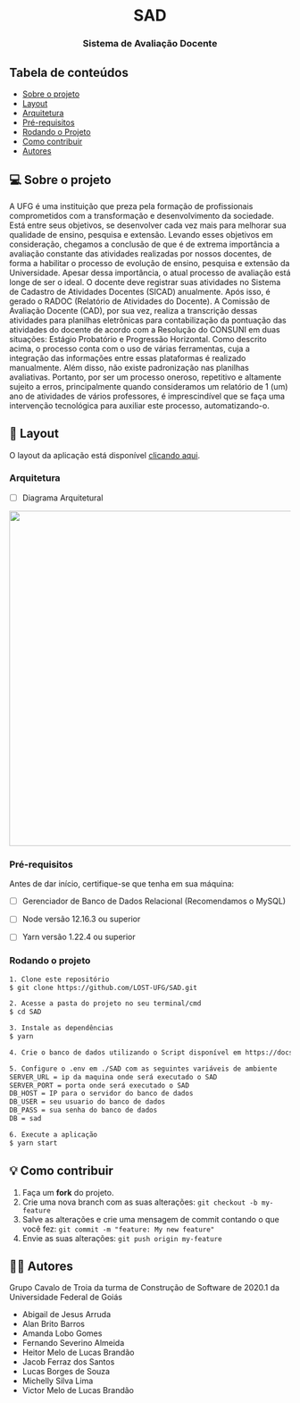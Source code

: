 <h1 align="center">SAD
</h1>
<h3 align="center">
Sistema de Avaliação Docente
</h3>

## Tabela de conteúdos

 * [Sobre o projeto](#-sobre-o-projeto)
 * [Layout](#-layout)
 * [Arquitetura](#arquitetura)
 * [Pré-requisitos](#pré-requisitos)
 * [Rodando o Projeto](#rodando-o-projeto)
 * [Como contribuir](#-como-contribuir)
 * [Autores](#-autores)

## 💻 Sobre o projeto

A UFG é uma instituição que preza pela formação de profissionais comprometidos com a transformação e desenvolvimento da sociedade. Está entre seus objetivos, se desenvolver cada vez mais para melhorar sua qualidade de ensino, pesquisa e extensão.
Levando esses objetivos em consideração, chegamos a conclusão de que é de extrema importância a avaliação constante das atividades realizadas por nossos docentes, de forma a habilitar o processo de evolução de ensino, pesquisa e extensão da Universidade. Apesar dessa importância, o atual processo de avaliação está longe de ser o ideal.
O docente deve registrar suas atividades no Sistema de Cadastro de Atividades Docentes (SICAD) anualmente. Após isso, é gerado o RADOC (Relatório de Atividades do Docente). A Comissão de Avaliação Docente (CAD), por sua vez, realiza a transcrição dessas atividades para planilhas eletrônicas para contabilização da pontuação das atividades do docente de acordo com a Resolução do CONSUNI em duas situações: Estágio Probatório e Progressão Horizontal.
Como descrito acima, o processo conta com o uso de várias ferramentas, cuja a integração das informações entre essas plataformas é realizado manualmente. Além disso, não existe padronização nas planilhas avaliativas. Portanto, por ser um processo  oneroso, repetitivo e altamente sujeito a erros, principalmente quando consideramos um relatório de 1 (um) ano de atividades de vários professores, é imprescindível que se faça uma intervenção tecnológica para auxiliar este processo, automatizando-o.


## 🎨 Layout

O layout da aplicação está disponível [clicando aqui](https://docs.google.com/document/d/1b0pzPq9pHcfnet4qj5l2yjUHmYnysagpr4hgqlBQRNU).

### Arquitetura

- [ ] Diagrama Arquitetural
<img src="https://lh6.googleusercontent.com/ZLiiqLn0r6Z-jb0PiXtJxhPi059jv7GMVPTX8sDeG8l9kwbFU9whg8jC-3NPYS6nUIk3PAqGw13EmghTuPRmFc39D5FaCOBczE4XazndewTA45QspWHxntiIv4_ZONp5fjHnpKhp" width="600">

### Pré-requisitos

Antes de dar início, certifique-se que tenha em sua máquina:
- [ ] Gerenciador de Banco de Dados Relacional (Recomendamos o MySQL)
- [ ] Node versão 12.16.3 ou superior
- [ ] Yarn versão 1.22.4 ou superior


### Rodando o projeto

```bash
1. Clone este repositório
$ git clone https://github.com/LOST-UFG/SAD.git

2. Acesse a pasta do projeto no seu terminal/cmd
$ cd SAD

3. Instale as dependências
$ yarn

4. Crie o banco de dados utilizando o Script disponível em https://docs.google.com/document/d/12l-ZlKr_H6rQxS98UkdCiBEQhBkKraUTbcEy2OdACus

5. Configure o .env em ./SAD com as seguintes variáveis de ambiente
SERVER_URL = ip da maquina onde será executado o SAD
SERVER_PORT = porta onde será executado o SAD
DB_HOST = IP para o servidor do banco de dados
DB_USER = seu usuario do banco de dados
DB_PASS = sua senha do banco de dados
DB = sad

6. Execute a aplicação
$ yarn start

```

## 💡 Como contribuir

1. Faça um **fork** do projeto.
2. Crie uma nova branch com as suas alterações: `git checkout -b my-feature`
3. Salve as alterações e crie uma mensagem de commit contando o que você fez: `git commit -m "feature: My new feature"`
4. Envie as suas alterações: `git push origin my-feature`

## 👨‍💻 Autores

Grupo Cavalo de Troia da turma de Construção de Software de 2020.1 da Universidade Federal de Goiás
* Abigail de Jesus Arruda
* Alan Brito Barros
* Amanda Lobo Gomes
* Fernando Severino Almeida
* Heitor Melo de Lucas Brandão
* Jacob Ferraz dos Santos
* Lucas Borges de Souza
* Michelly Silva Lima
* Victor Melo de Lucas Brandão

